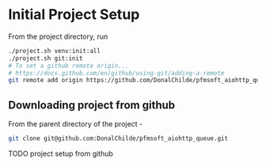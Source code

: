 # Initial Project Setup

From the project directory, run

```bash
./project.sh venv:init:all
./project.sh git:init
# To set a github remote origin...
# https://docs.github.com/en/github/using-git/adding-a-remote
git remote add origin https://github.com/DonalChilde/pfmsoft_aiohttp_queue.git
```

## Downloading project from github

From the parent directory of the project -

```bash
git clone git@github.com:DonalChilde/pfmsoft_aiohttp_queue.git
```

TODO project setup from github
